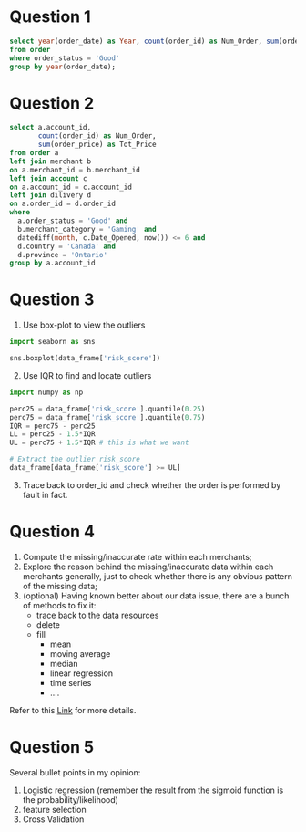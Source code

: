 # Question 1 

```sql
select year(order_date) as Year, count(order_id) as Num_Order, sum(order_price) as Tot_Price
from order
where order_status = 'Good'
group by year(order_date);
```

# Question 2

```sql
select a.account_id,
       count(order_id) as Num_Order, 
       sum(order_price) as Tot_Price
from order a
left join merchant b
on a.merchant_id = b.merchant_id
left join account c
on a.account_id = c.account_id
left join dilivery d
on a.order_id = d.order_id
where 
  a.order_status = 'Good' and 
  b.merchant_category = 'Gaming' and 
  datediff(month, c.Date_Opened, now()) <= 6 and 
  d.country = 'Canada' and 
  d.province = 'Ontario'
group by a.account_id
```

# Question 3

1. Use box-plot to view the outliers

```python
import seaborn as sns

sns.boxplot(data_frame['risk_score'])
```

2. Use IQR to find and locate outliers

```python
import numpy as np

perc25 = data_frame['risk_score'].quantile(0.25)
perc75 = data_frame['risk_score'].quantile(0.75)
IQR = perc75 - perc25
LL = perc25 - 1.5*IQR
UL = perc75 + 1.5*IQR # this is what we want

# Extract the outlier risk_score
data_frame[data_frame['risk_score'] >= UL]
```

3. Trace back to order_id and check whether the order is performed by fault in fact.


# Question 4

1. Compute the missing/inaccurate rate within each merchants;
2. Explore the reason behind the missing/inaccurate data within each merchants generally, just to check whether there is any obvious pattern of the missing data;
3. (optional) Having known better about our data issue, there are a bunch of methods to fix it:
    - trace back to the data resources
    - delete
    - fill 
      - mean
      - moving average
      - median
      - linear regression
      - time series
      - ....
   
Refer to this [Link](https://towardsdatascience.com/all-about-missing-data-handling-b94b8b5d2184) for more details.

# Question 5

Several bullet points in my opinion:

1. Logistic regression (remember the result from the sigmoid function is the probability/likelihood)
2. feature selection 
3. Cross Validation












